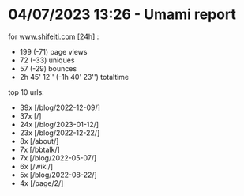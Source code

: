 # 04/07/2023 13:26 - Umami report
for www.shifeiti.com [24h] :

 - 199 (-71) page views
 - 72 (-33) uniques
 - 57 (-29) bounces
 - 2h 45' 12'' (-1h 40' 23'') totaltime


top 10 urls:
 - 39x [/blog/2022-12-09/]
 - 37x [/]
 - 24x [/blog/2023-01-12/]
 - 23x [/blog/2022-12-22/]
 - 8x [/about/]
 - 7x [/bbtalk/]
 - 7x [/blog/2022-05-07/]
 - 6x [/wiki/]
 - 5x [/blog/2022-08-22/]
 - 4x [/page/2/]


